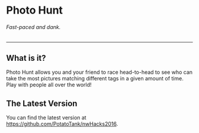 # Photo Hunt
###### _Fast-paced and dank._
-------
## What is it?
Photo Hunt allows you and your friend to race head-to-head to see who can take the most pictures matching different tags in a given amount of time. Play with people all over the world!
## The Latest Version
You can find the latest version at https://github.com/PotatoTank/nwHacks2016.
